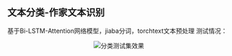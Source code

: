 ## 文本分类-作家文本识别
基于Bi-LSTM-Attention网络模型，jiaba分词，torchtext文本预处理
测试情况：

<center>

![分类测试集效果](https://github.com/LumenWang/Files/raw/master/author.png)

</center>
